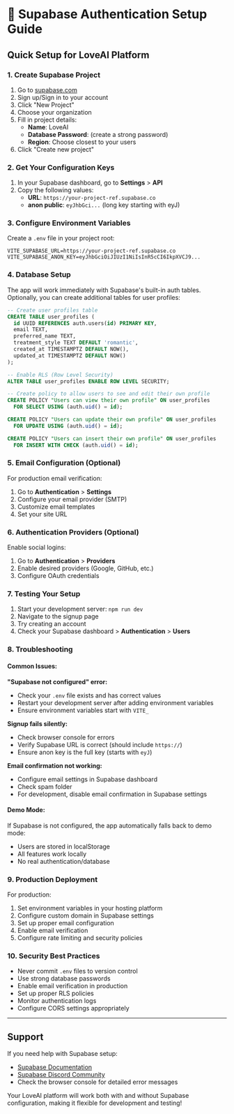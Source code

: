 # 🔐 Supabase Authentication Setup Guide

## Quick Setup for LoveAI Platform

### 1. Create Supabase Project

1. Go to [supabase.com](https://supabase.com)
2. Sign up/Sign in to your account
3. Click "New Project"
4. Choose your organization
5. Fill in project details:
   - **Name**: LoveAI
   - **Database Password**: (create a strong password)
   - **Region**: Choose closest to your users
6. Click "Create new project"

### 2. Get Your Configuration Keys

1. In your Supabase dashboard, go to **Settings** > **API**
2. Copy the following values:
   - **URL**: `https://your-project-ref.supabase.co`
   - **anon public**: `eyJhbGci...` (long key starting with eyJ)

### 3. Configure Environment Variables

Create a `.env` file in your project root:

```env
VITE_SUPABASE_URL=https://your-project-ref.supabase.co
VITE_SUPABASE_ANON_KEY=eyJhbGciOiJIUzI1NiIsInR5cCI6IkpXVCJ9...
```

### 4. Database Setup

The app will work immediately with Supabase's built-in auth tables. Optionally, you can create additional tables for user profiles:

```sql
-- Create user profiles table
CREATE TABLE user_profiles (
  id UUID REFERENCES auth.users(id) PRIMARY KEY,
  email TEXT,
  preferred_name TEXT,
  treatment_style TEXT DEFAULT 'romantic',
  created_at TIMESTAMPTZ DEFAULT NOW(),
  updated_at TIMESTAMPTZ DEFAULT NOW()
);

-- Enable RLS (Row Level Security)
ALTER TABLE user_profiles ENABLE ROW LEVEL SECURITY;

-- Create policy to allow users to see and edit their own profile
CREATE POLICY "Users can view their own profile" ON user_profiles
  FOR SELECT USING (auth.uid() = id);

CREATE POLICY "Users can update their own profile" ON user_profiles
  FOR UPDATE USING (auth.uid() = id);

CREATE POLICY "Users can insert their own profile" ON user_profiles
  FOR INSERT WITH CHECK (auth.uid() = id);
```

### 5. Email Configuration (Optional)

For production email verification:

1. Go to **Authentication** > **Settings**
2. Configure your email provider (SMTP)
3. Customize email templates
4. Set your site URL

### 6. Authentication Providers (Optional)

Enable social logins:

1. Go to **Authentication** > **Providers**
2. Enable desired providers (Google, GitHub, etc.)
3. Configure OAuth credentials

### 7. Testing Your Setup

1. Start your development server: `npm run dev`
2. Navigate to the signup page
3. Try creating an account
4. Check your Supabase dashboard > **Authentication** > **Users**

### 8. Troubleshooting

#### Common Issues:

**"Supabase not configured" error:**
- Check your `.env` file exists and has correct values
- Restart your development server after adding environment variables
- Ensure environment variables start with `VITE_`

**Signup fails silently:**
- Check browser console for errors
- Verify Supabase URL is correct (should include `https://`)
- Ensure anon key is the full key (starts with `eyJ`)

**Email confirmation not working:**
- Configure email settings in Supabase dashboard
- Check spam folder
- For development, disable email confirmation in Supabase settings

#### Demo Mode:

If Supabase is not configured, the app automatically falls back to demo mode:
- Users are stored in localStorage
- All features work locally
- No real authentication/database

### 9. Production Deployment

For production:

1. Set environment variables in your hosting platform
2. Configure custom domain in Supabase settings
3. Set up proper email configuration
4. Enable email verification
5. Configure rate limiting and security policies

### 10. Security Best Practices

- Never commit `.env` files to version control
- Use strong database passwords
- Enable email verification in production
- Set up proper RLS policies
- Monitor authentication logs
- Configure CORS settings appropriately

---

## Support

If you need help with Supabase setup:
- [Supabase Documentation](https://supabase.com/docs)
- [Supabase Discord Community](https://discord.supabase.com)
- Check the browser console for detailed error messages

Your LoveAI platform will work both with and without Supabase configuration, making it flexible for development and testing! 